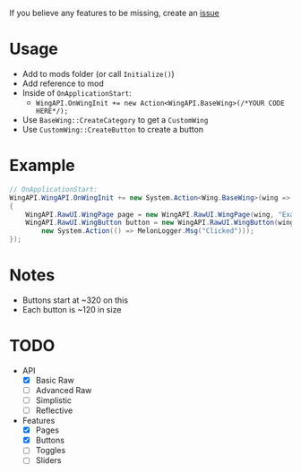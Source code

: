 If you believe any features to be missing, create an [issue](https://github.com/xKiraiChan/WingAPI/issues)

# Usage
- Add to mods folder (or call `Initialize()`)
- Add reference to mod
- Inside of `OnApplicationStart`:
  - `WingAPI.OnWingInit += new Action<WingAPI.BaseWing>(/*YOUR CODE HERE*/);`
- Use `BaseWing::CreateCategory` to get a `CustomWing`
- Use `CustomWing::CreateButton` to create a button

# Example
```cs
// OnApplicationStart:
WingAPI.WingAPI.OnWingInit += new System.Action<Wing.BaseWing>(wing =>
{
    WingAPI.RawUI.WingPage page = new WingAPI.RawUI.WingPage(wing, "Example Menu");
    WingAPI.RawUI.WingButton button = new WingAPI.RawUI.WingButton(wing, "Example Button", page.page, 320, 
        new System.Action(() => MelonLogger.Msg("Clicked")));
});
```

# Notes
- Buttons start at ~320 on this
- Each button is ~120 in size

# TODO
- API
  - [X] Basic Raw
  - [ ] Advanced Raw
  - [ ] Simplistic
  - [ ] Reflective
- Features
  - [x] Pages
  - [x] Buttons 
  - [ ] Toggles
  - [ ] Sliders
